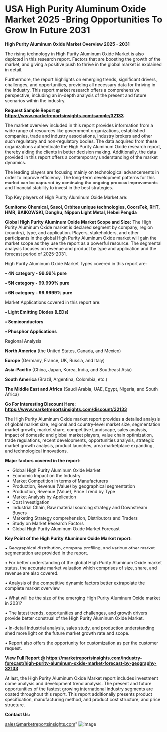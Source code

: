  # USA High Purity Aluminum Oxide Market 2025 -Bring Opportunities To Grow In Future 2031

<Strong> High Purity Aluminum Oxide Market Overview 2025 - 2031</strong>

The rising technology in High Purity Aluminum Oxide Market is also depicted in this research report. Factors that are boosting the growth of the market, and giving a positive push to thrive in the global market is explained in detail.

Furthermore, the report highlights on emerging trends, significant drivers, challenges, and opportunities, providing all necessary data for thriving in the industry. This report market research offers a comprehensive perspective, including an in-depth analysis of the present and future scenarios within the industry.

<strong>Request Sample Report @ <a href=https://www.marketreportsinsights.com/sample/32133>https://www.marketreportsinsights.com/sample/32133</a></strong>

The market overview included in this report provides information from a wide range of resources like government organizations, established companies, trade and industry associations, industry brokers and other such regulatory and non-regulatory bodies. The data acquired from these organizations authenticate the High Purity Aluminum Oxide research report, thereby aiding the clients in better decision making. Additionally, the data provided in this report offers a contemporary understanding of the market dynamics.

The leading players are focusing mainly on technological advancements in order to improve efficiency. The long-term development patterns for this market can be captured by continuing the ongoing process improvements and financial stability to invest in the best strategies.

Top Key players of High Purity Aluminum Oxide Market are:

<strong>Sumitomo Chemical, Sasol, Orbites unique technologies, CoorsTek, RHT, HMR, BAIKOWSKI, Donghu, Nippon Light Metal, Hebei Pengda</strong>

<strong><b>Global High Purity Aluminum Oxide Market Scope and Size:</b></strong>
The High Purity Aluminum Oxide market is declared segment by company, region (country), type, and application. Players, stakeholders, and other participants in the global High Purity Aluminum Oxide market will gain the market scope as they use the report as a powerful resource. The segmental analysis focuses on revenue and product by type and application and the forecast period of 2025-2031.

High Purity Aluminum Oxide Market Types covered in this report are:

<strong>• 4N category - 99.99% pure

• 5N category - 99.999% pure

• 6N category - 99.9999% pure</strong>

Market Applications covered in this report are:

<strong>• Light Emitting Diodes (LEDs)

• Semiconductors

• Phosphor Applications</strong> 

Regional Analysis

<strong>North America</strong> (the United States, Canada, and Mexico)

<strong>Europe</strong> (Germany, France, UK, Russia, and Italy)

<strong>Asia-Pacific</strong> (China, Japan, Korea, India, and Southeast Asia)

<strong>South America</strong> (Brazil, Argentina, Colombia, etc.)

<strong>The Middle East and Africa</strong> (Saudi Arabia, UAE, Egypt, Nigeria, and South Africa)

<strong>Go For Interesting Discount Here: <a href=https://www.marketreportsinsights.com/discount/32133>https://www.marketreportsinsights.com/discount/32133</a></strong>

The High Purity Aluminum Oxide market report provides a detailed analysis of global market size, regional and country-level market size, segmentation market growth, market share, competitive Landscape, sales analysis, impact of domestic and global market players, value chain optimization, trade regulations, recent developments, opportunities analysis, strategic market growth analysis, product launches, area marketplace expanding, and technological innovations.

<strong><b>Major factors covered in the report:</b></strong>
<ul>
  <li>Global High Purity Aluminum Oxide Market </li>
  <li>Economic Impact on the Industry</li>
  <li>Market Competition in terms of Manufacturers</li>
  <li>Production, Revenue (Value) by geographical segmentation</li>
  <li>Production, Revenue (Value), Price Trend by Type</li>
  <li>Market Analysis by Application</li>
  <li>Cost Investigation</li>
  <li>Industrial Chain, Raw material sourcing strategy and Downstream Buyers</li>
  <li>Marketing Strategy comprehension, Distributors and Traders</li>
  <li>Study on Market Research Factors</li>
  <li>Global High Purity Aluminum Oxide Market Forecast</li>
</ul>

<strong><b>Key Point of the High Purity Aluminum Oxide Market report:</b></strong>

• Geographical distribution, company profiling, and various other market segmentation are provided in the report.

• For better understanding of the global High Purity Aluminum Oxide market status, the accurate market valuation which comprises of size, share, and revenue are also covered.

• Analysis of the competitive dynamic factors better extrapolate the complete market overview

• What will be the size of the emerging High Purity Aluminum Oxide market in 2031?

• The latest trends, opportunities and challenges, and growth drivers provide better construal of the High Purity Aluminum Oxide Market.

• In-detail industrial analysis, sales study, and production understanding shed more light on the future market growth rate and scope.

• Report also offers the opportunity for customization as per the customer request.

<strong><b>View Full Report @ <a href=https://marketreportsinsights.com/industry-forecast/high-purity-aluminum-oxide-market-forecast-by-geography-32133>https://marketreportsinsights.com/industry-forecast/high-purity-aluminum-oxide-market-forecast-by-geography-32133</a></b></strong>


At last, the High Purity Aluminum Oxide Market report includes investment come analysis and development trend analysis. The present and future opportunities of the fastest growing international industry segments are coated throughout this report. This report additionally presents product specification, manufacturing method, and product cost structure, and price structure.

<strong>Contact Us:</strong>

sales@marketreportsinsights.com"
![image](https://github.com/user-attachments/assets/c187fa38-2d78-4a44-b69d-4bb7a4076570)
